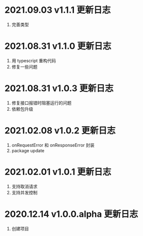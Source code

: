 # 2021.09.03 v1.1.1 更新日志

1. 完善类型

# 2021.08.31 v1.1.0 更新日志

1. 用 typescript 重构代码
2. 修复一些问题

# 2021.08.31 v1.0.3 更新日志

1. 修复接口报错时阻塞运行的问题
2. 依赖包升级

# 2021.02.08 v1.0.2 更新日志

1. onRequestError 和 onResponseError 封装
2. package update

# 2021.02.01 v1.0.1 更新日志

1. 支持取消请求
2. 支持并发控制

# 2020.12.14 v1.0.0.alpha 更新日志

1. 创建项目
